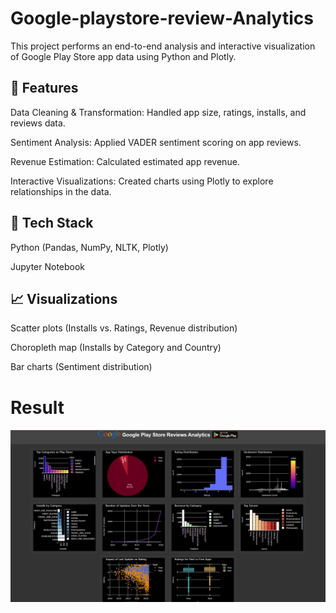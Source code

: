# Google-playstore-review-Analytics

This project performs an end-to-end analysis and interactive visualization of Google Play Store app data using Python and Plotly.

## 🚀 Features
Data Cleaning & Transformation: Handled app size, ratings, installs, and reviews data.

Sentiment Analysis: Applied VADER sentiment scoring on app reviews.

Revenue Estimation: Calculated estimated app revenue.

Interactive Visualizations: Created charts using Plotly to explore relationships in the data.

## 📂 Tech Stack
Python (Pandas, NumPy, NLTK, Plotly)

Jupyter Notebook

## 📈 Visualizations
Scatter plots (Installs vs. Ratings, Revenue distribution)

Choropleth map (Installs by Category and Country)

Bar charts (Sentiment distribution)

# Result
![alt image](https://github.com/vijayvj86/Google-playstore-review-Analytics/blob/bb154fbc8e67dfe4f084137efe96c16df0b66797/Screenshot%202025-06-16%20230052.png)
